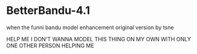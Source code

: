 # BetterBandu-4.1
when the funni bandu model enhancement
original version by tsne






HELP ME I DON'T WANNA MODEL THIS THING ON MY OWN WITH ONLY ONE OTHER PERSON HELPING ME
